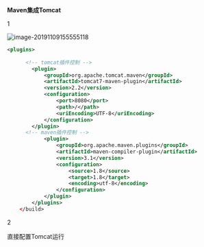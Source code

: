 **Maven集成Tomcat**

1

![image-20191109155555118](C:\Users\lenovo\AppData\Roaming\Typora\typora-user-images\image-20191109155555118.png)

```xml
<plugins>    
     
	  <!-- tomcat插件控制 -->
		<plugin>
		    <groupId>org.apache.tomcat.maven</groupId>
		    <artifactId>tomcat7-maven-plugin</artifactId>
		    <version>2.2</version>
		    <configuration>              
				<port>8080</port>              
				<path>/</path>          
				<uriEncoding>UTF-8</uriEncoding>
			</configuration>
		</plugin>
	  <!-- maven插件控制 -->
	  		<plugin>
	  			<groupId>org.apache.maven.plugins</groupId>
	  			<artifactId>maven-compiler-plugin</artifactId>
	  			<version>3.1</version>
	  			<configuration>
	  				<source>1.8</source>
	  				<target>1.8</target>
	  				<encoding>utf-8</encoding>
	  			</configuration>
	  		</plugin>            
		</plugins>
	</build>
```

2

直接配置Tomcat运行